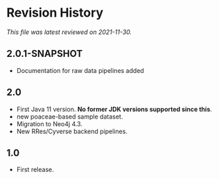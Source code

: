 # Revision History

*This file was latest reviewed on 2021-11-30.*

## 2.0.1-SNAPSHOT
* Documentation for raw data pipelines added


## 2.0
* First Java 11 version. **No former JDK versions supported since this**.
* new poaceae-based sample dataset.
* Migration to Neo4j 4.3.
* New RRes/Cyverse backend pipelines.

## 1.0
* First release.
